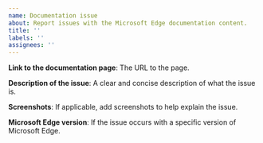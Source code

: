 ```yaml
---
name: Documentation issue
about: Report issues with the Microsoft Edge documentation content.
title: ''
labels: ''
assignees: ''
---
```


<!--
⚠ If your feedback isn't about the Microsoft Edge developer documentation, consider submitting it here instead:

* For DevTools: https://docs.microsoft.com/en-us/microsoft-edge/devtools-guide-chromium/contact
* For WebView2: https://github.com/MicrosoftEdge/WebView2Feedback/issues
-->

**Link to the documentation page**: The URL to the page.

**Description of the issue**: A clear and concise description of what the issue is.

**Screenshots**: If applicable, add screenshots to help explain the issue.

**Microsoft Edge version**: If the issue occurs with a specific version of Microsoft Edge.
